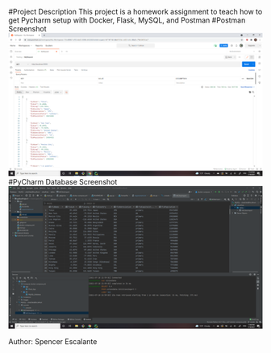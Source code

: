 #Project Description
This project is a homework assignment to teach how to get Pycharm setup with Docker, Flask, MySQL, and Postman
#Postman Screenshot
![postman request output](screenshots/postman_screenshot.png)
#PyCharm Database Screenshot
![PyCharm Database Connection](screenshots/database_connection_success.png)

Author: Spencer Escalante